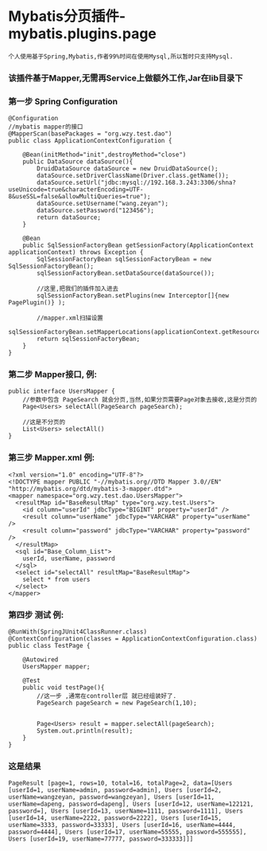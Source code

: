 # Mybatis分页插件-mybatis.plugins.page

	个人使用基于Spring,Mybatis,作者99%时间在使用Mysql,所以暂时只支持Mysql.
	
### 该插件基于Mapper,无需再Service上做额外工作,Jar在lib目录下

### 第一步 Spring Configuration
    @Configuration
	//mybatis mapper的接口
	@MapperScan(basePackages = "org.wzy.test.dao")
	public class ApplicationContextConfiguration {

		@Bean(initMethod="init",destroyMethod="close")
		public DataSource dataSource(){
			DruidDataSource dataSource = new DruidDataSource();
			dataSource.setDriverClassName(Driver.class.getName());
			dataSource.setUrl("jdbc:mysql://192.168.3.243:3306/shna?useUnicode=true&characterEncoding=UTF-8&useSSL=false&allowMultiQueries=true");
			dataSource.setUsername("wang.zeyan");
			dataSource.setPassword("123456");
			return dataSource;
		}
		
		@Bean
		public SqlSessionFactoryBean getSessionFactory(ApplicationContext applicationContext) throws Exception {
			SqlSessionFactoryBean sqlSessionFactoryBean = new SqlSessionFactoryBean();
			sqlSessionFactoryBean.setDataSource(dataSource());
			
			//这里,把我们的插件加入进去
			sqlSessionFactoryBean.setPlugins(new Interceptor[]{new PagePlugin()} );
			
			//mapper.xml扫描设置
			sqlSessionFactoryBean.setMapperLocations(applicationContext.getResources(ResourcePatternResolver.CLASSPATH_ALL_URL_PREFIX+"org/wzy/test/mapper/*.xml"));
			return sqlSessionFactoryBean;
		}
	}
###

### 第二步 Mapper接口, 例:
    public interface UsersMapper {
		//参数中包含 PageSearch 就会分页,当然,如果分页需要Page对象去接收,这是分页的
		Page<Users> selectAll(PageSearch pageSearch);
		
		//这是不分页的
		List<Users> selectAll()
	}
###

### 第三步 Mapper.xml 例:
    <?xml version="1.0" encoding="UTF-8"?>
	<!DOCTYPE mapper PUBLIC "-//mybatis.org//DTD Mapper 3.0//EN" "http://mybatis.org/dtd/mybatis-3-mapper.dtd">
	<mapper namespace="org.wzy.test.dao.UsersMapper">
	  <resultMap id="BaseResultMap" type="org.wzy.test.Users">
	    <id column="userId" jdbcType="BIGINT" property="userId" />
	    <result column="userName" jdbcType="VARCHAR" property="userName" />
	    <result column="password" jdbcType="VARCHAR" property="password" />
	  </resultMap>
	  <sql id="Base_Column_List">
	    userId, userName, password
	  </sql>
	  <select id="selectAll" resultMap="BaseResultMap">
	  	select * from users
	  </select>
	</mapper>
###

### 第四步 测试 例:
    @RunWith(SpringJUnit4ClassRunner.class)
	@ContextConfiguration(classes = ApplicationContextConfiguration.class)
	public class TestPage {
	
		@Autowired
		UsersMapper mapper;
	
		@Test
		public void testPage(){
			//这一步 ,通常在controller层 就已经组装好了.
			PageSearch pageSearch = new PageSearch(1,10);
			
			
			Page<Users> result = mapper.selectAll(pageSearch);
			System.out.println(result);
		}
	}
###
### 这是结果
	PageResult [page=1, rows=10, total=16, totalPage=2, data=[Users [userId=1, userName=admin, password=admin], Users [userId=2, userName=wangzeyan, password=wangzeyan], Users [userId=11, userName=dapeng, password=dapeng], Users [userId=12, userName=122121, password=], Users [userId=13, userName=1111, password=1111], Users [userId=14, userName=2222, password=2222], Users [userId=15, userName=3333, password=33333], Users [userId=16, userName=4444, password=4444], Users [userId=17, userName=55555, password=555555], Users [userId=19, userName=77777, password=333333]]]
###

	